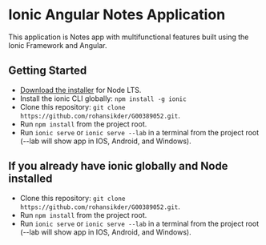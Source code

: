 # Ionic Angular Notes Application

This application is Notes app with multifunctional features built using the Ionic Framework and Angular.

## Getting Started
* [Download the installer](https://nodejs.org/) for Node LTS.
* Install the ionic CLI globally: `npm install -g ionic`
* Clone this repository: `git clone https://github.com/rohansikder/G00389052.git`.
* Run `npm install` from the project root.
* Run `ionic serve` or `ionic serve --lab` in a terminal from the project root (--lab will show app in IOS, Android, and Windows).

## If you already have ionic globally and Node installed 
* Clone this repository: `git clone https://github.com/rohansikder/G00389052.git`.
* Run `npm install` from the project root.
* Run `ionic serve` or `ionic serve --lab` in a terminal from the project root (--lab will show app in IOS, Android, and Windows).
